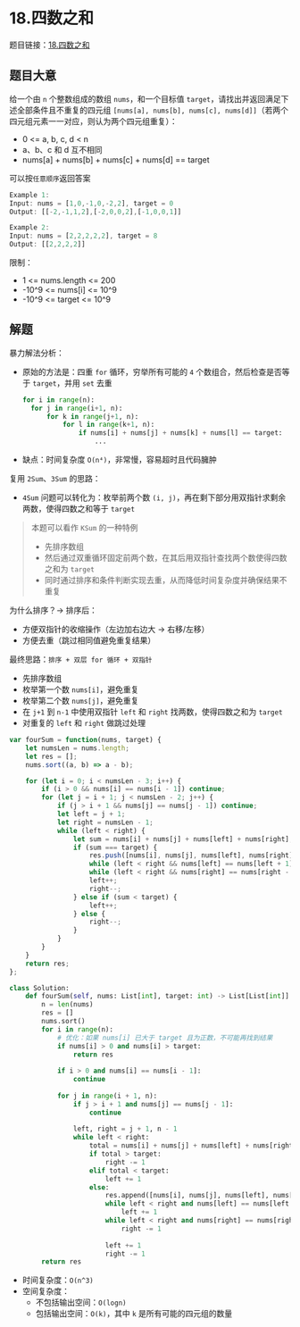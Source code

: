 # 18.四数之和

题目链接：[18.四数之和](https://leetcode.cn/problems/4sum/)

## 题目大意

给一个由 `n` 个整数组成的数组 `nums`，和一个目标值 `target`，请找出并返回满足下述全部条件且不重复的四元组 `[nums[a], nums[b], nums[c], nums[d]]`（若两个四元组元素一一对应，则认为两个四元组重复）：
- 0 <= a, b, c, d < n
- a、b、c 和 d 互不相同
- nums[a] + nums[b] + nums[c] + nums[d] == target

可以按`任意顺序`返回答案

```js
Example 1:
Input: nums = [1,0,-1,0,-2,2], target = 0
Output: [[-2,-1,1,2],[-2,0,0,2],[-1,0,0,1]]

Example 2:
Input: nums = [2,2,2,2,2], target = 8
Output: [[2,2,2,2]]
```

限制：
- 1 <= nums.length <= 200
- -10^9 <= nums[i] <= 10^9
- -10^9 <= target <= 10^9

## 解题

暴力解法分析：
- 原始的方法是：四重 `for` 循环，穷举所有可能的 `4` 个数组合，然后检查是否等于 `target`，并用 `set` 去重
  ```python
  for i in range(n):
    for j in range(i+1, n):
        for k in range(j+1, n):
            for l in range(k+1, n):
                if nums[i] + nums[j] + nums[k] + nums[l] == target:
                    ...

  ```
- 缺点：时间复杂度 `O(n⁴)`，非常慢，容易超时且代码臃肿

复用 `2Sum`、`3Sum` 的思路：
- `4Sum` 问题可以转化为：枚举前两个数 `(i, j)`，再在剩下部分用双指针求剩余两数，使得四数之和等于 `target`

> 本题可以看作 `KSum` 的一种特例
> - 先排序数组
> - 然后通过双重循环固定前两个数，在其后用双指针查找两个数使得四数之和为 `target`
> - 同时通过排序和条件判断实现去重，从而降低时间复杂度并确保结果不重复

为什么排序？-> 排序后：
- 方便双指针的收缩操作（左边加右边大 → 右移/左移）
- 方便去重（跳过相同值避免重复结果）

最终思路：`排序 + 双层 for 循环 + 双指针`
- 先排序数组
- 枚举第一个数 `nums[i]`，避免重复
- 枚举第二个数 `nums[j]`，避免重复
- 在 `j+1` 到 `n-1` 中使用双指针 `left` 和 `right` 找两数，使得四数之和为 `target`
- 对重复的 `left` 和 `right` 做跳过处理


```js
var fourSum = function(nums, target) {
    let numsLen = nums.length;
    let res = [];
    nums.sort((a, b) => a - b); 

    for (let i = 0; i < numsLen - 3; i++) { 
        if (i > 0 && nums[i] == nums[i - 1]) continue; 
        for (let j = i + 1; j < numsLen - 2; j++) { 
            if (j > i + 1 && nums[j] == nums[j - 1]) continue; 
            let left = j + 1;
            let right = numsLen - 1;
            while (left < right) {
                let sum = nums[i] + nums[j] + nums[left] + nums[right];
                if (sum === target) {
                    res.push([nums[i], nums[j], nums[left], nums[right]]);
                    while (left < right && nums[left] == nums[left + 1]) left++;
                    while (left < right && nums[right] == nums[right - 1]) right--; 
                    left++;
                    right--;
                } else if (sum < target) {
                    left++;
                } else {
                    right--;
                }
            }
        }
    }
    return res;
};
```
```python
class Solution:
    def fourSum(self, nums: List[int], target: int) -> List[List[int]]:
        n = len(nums)
        res = []
        nums.sort()
        for i in range(n):
            # 优化：如果 nums[i] 已大于 target 且为正数，不可能再找到结果
            if nums[i] > 0 and nums[i] > target: 
                return res
            
            if i > 0 and nums[i] == nums[i - 1]:
                continue
            
            for j in range(i + 1, n):
                if j > i + 1 and nums[j] == nums[j - 1]:
                    continue
                
                left, right = j + 1, n - 1
                while left < right:
                    total = nums[i] + nums[j] + nums[left] + nums[right]
                    if total > target:
                        right -= 1
                    elif total < target:
                        left += 1
                    else:
                        res.append([nums[i], nums[j], nums[left], nums[right]])
                        while left < right and nums[left] == nums[left + 1]:
                            left += 1
                        while left < right and nums[right] == nums[right - 1]:
                            right -= 1
                        
                        left += 1
                        right -= 1
        return res
```

- 时间复杂度：`O(n^3)`
- 空间复杂度：
  - 不包括输出空间：`O(logn)`
  - 包括输出空间：`O(k)`，其中 `k` 是所有可能的四元组的数量